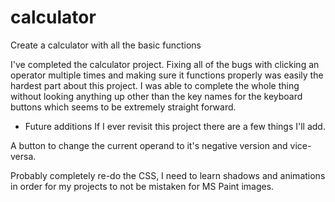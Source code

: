 # calculator
Create a calculator with all the basic functions

I've completed the calculator project. Fixing all of the bugs with clicking an operator multiple times and making sure it functions properly was easily the hardest part about this project. I was able to complete the whole thing without looking anything up other than the key names for the keyboard buttons which seems to be extremely straight forward.

- Future additions
If I ever revisit this project there are a few things I'll add. 

A button to change the current operand to it's negative version and vice-versa. 

Probably completely re-do the CSS, I need to learn shadows and animations in order for my projects to not be mistaken for MS Paint images. 